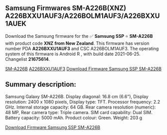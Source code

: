 <h2>Samsung Firmwares SM-A226B(XNZ) A226BXXU1AUF3/A226BOLM1AUF3/A226BXXU1AUEK</h2>
Download the Samsung firmware for the ✅ <strong>Samsung SSP </strong> ⭐ <strong>SM-A226B</strong> with product code <strong>XNZ</strong> <strong> from New Zealand</strong>. This firmware has version number PDA <strong>A226BXXU1AUF3</strong> and CSC A226BOLM1AUF3. The operating system of this firmware is Android R , with build date 2021-06-25. Changelist <strong>21675614</strong>.


[SM-A226B](https://samfirm.shop/samsung/model/SM-A226B)
[A226BXXU1AUF3](https://samfirm.shop/samsung/pda/A226BXXU1AUF3)
[Download Firmware Samsung SSP SM-A226B](https://samfirm.shop/samsung/firmware/454824)
<h2>Summary description:</h2>
<p>Samsung Galaxy SM-A226B. Display diagonal: 16.8 cm (6.6"), Display resolution: 2400 x 1080 pixels, Display type: TFT. Processor frequency: 2.2 GHz. Internal storage capacity: 64 GB. Rear camera resolution (numeric): 48 MP, Rear camera type: Triple camera. SIM card capability: Dual SIM. Battery capacity: 5000 mAh. Product colour: Green. Weight: 203 g</p>


[Download Firmware Samsung SSP SM-A226B](https://samfirm.shop/samsung/firmware/454824)
